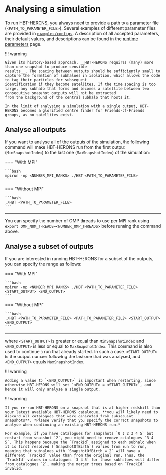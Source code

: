 # Analysing a simulation

To run HBT-HERONS, you always need to provide a path to a parameter file (`<PATH_TO_PARAMETER_FILE>`). Several examples of
different parameter files are provided in [`examples/configs`](https://github.com/SWIFTSIM/HBT-HERONS/tree/master/examples/configs). A description of all accepted  parameters, their default values, and descriptions can be found in the [runtime parameters](parameter_file.md) page.

!!! warning

    Given its history-based approach, __HBT-HERONS requires (many) more than one snapshot to produce sensible
    results__. The spacing between outputs should be sufficiently small to
    capture the formation of subhaloes in isolation, which allows the code to tag their particles for subsequent
    identification if they become satellites. If the time spacing is too large, any subhalo that forms and becomes a satellite between two consecutive snapshot outputs will not be extracted
    from the background of the central subhalo that hosts it.

    In the limit of analysing a simulation with a single output, HBT-HERONS becomes a glorified centre finder for Friends-of-Friends groups, as no satellites exist.

## Analyse all outputs

If you want to analyse all of the outputs of the simulation, the following
command will make HBT-HERONS run from the first output (`MinSnapshotIndex`) to the
last one (`MaxSnapshotIndex`) of the simulation:

=== "With MPI"

    ```bash
    mpirun -np <NUMBER_MPI_RANKS> ./HBT <PATH_TO_PARAMETER_FILE>
    ```

=== "Without MPI"

    ```bash
    ./HBT <PATH_TO_PARAMETER_FILE>
    ```
----

You can specify the number of OMP threads to use per MPI rank using `export OMP_NUM_THREADS=<NUMBER_OMP_THREADS>` before
running the command above.

## Analyse a subset of outputs

If you are interested in running HBT-HERONS for a subset of the outputs,
you can specify the range as follows:

=== "With MPI"

    ```bash
    mpirun -np <NUMBER_MPI_RANKS> ./HBT <PATH_TO_PARAMETER_FILE> <START_OUTPUT> <END_OUTPUT>
    ```

=== "Without MPI"

    ```bash
    ./HBT <PATH_TO_PARAMETER_FILE> <PATH_TO_PARAMETER_FILE> <START_OUTPUT> <END_OUTPUT>
    ```
----

where `<START_OUTPUT>` is greater or equal than `MinSnapshotIndex` and `<END_OUTPUT>` is
less or equal to `MaxSnapshotIndex`. This command is also used to continue a run that already
started. In such a case, `<START_OUTPUT>` is the output number
following the last one that was analysed, and `<END_OUTPUT>` equals `MaxSnapshotIndex`.

!!! warning

    Adding a value to `<END_OUTPUT>` is important when restarting, since otherwise HBT-HERONS will set `<END_OUTPUT> = <START_OUTPUT>`, and hence it will only analyse a single output.

!!! warning

    If you re-run HBT-HERONS on a snapshot that is at higher redshift than your latest available HBT-HERONS catalogue, **you will likely need to discard all catalogues that were generated from subsequent snapshots**. *Please verify that you specify the correct snapshots to analyse when continuing an existing HBT-HERONS run.*

    For example, if you have catalogues for snapshots `0 1 2 3 4 5` but restart from snapshot `2`, you might need to remove catalogues `3 4 5`. This happens because the `TrackId` assigned to each subhalo when it is first resolved (`SnapshotOfBirth`) varies from run to run, meaning that subhaloes with `SnapshotOfBirth = 2` will have a different `TrackId` value than from the original run. Thus, the `TrackId` values in catalogues `3 4 5` for those subhaloes will differ from catalogues `2`, making the merger trees based on `TrackId` invalid.
